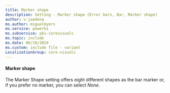 ```yaml
---
title: Marker shape
description: Setting - Marker shape (Error bars, Bar, Marker shape)
author: v-jaedena
ms.author: miguelmyers
ms.service: powerbi
ms.subservice: pbi-corevisuals
ms.topic: include
ms.date: 06/19/2024
ms.custom: include file - variant
LocalizationGroup: core-visuals
---
```

#### Marker shape

The Marker Shape setting offers eight different shapes as the bar marker or, if you prefer no marker, you can select *None*.
